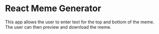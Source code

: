 # React Meme Generator

This app allows the user to enter text for the top and bottom of the meme.
The user can then preview and download the meme.
